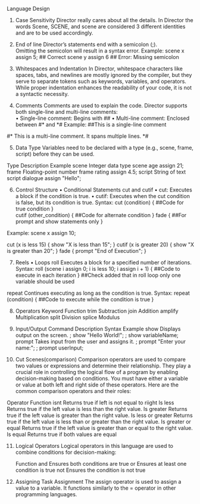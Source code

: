 Language Design
1. Case Sensitivity 
Director really cares about all the details. In Director the words Scene, SCENE, and scene are considered 3 different identities and are to be used accordingly.

3. End of line
Director’s statements end with a semicolon (;).  
Omitting the semicolon will result in a syntax error.
Example:
scene x assign 5;  ## Correct
scene y assign 6   ## Error: Missing semicolon

4. Whitespaces and Indentation
In Director, whitespace characters like spaces, tabs, and newlines are mostly ignored by the compiler, but they serve to separate tokens such as keywords, variables, and operators. While proper indentation enhances the readability of your code, it is not a syntactic necessity. 

5. Comments
Comments are used to explain the code. Director supports both single-line and multi-line comments:  
•	Single-line comment: Begins with ## 
•	Multi-line comment: Enclosed between #* and *# 
Example:
##This is a single-line comment

#*
  This is a multi-line comment.
  It spans multiple lines.
*#

5. Data Type
Variables need to be declared with a type (e.g., scene, frame, script) before they can be used. 

Type	Description	Example
scene	Integer data type	scene age assign 21;
frame	Floating-point number	frame rating assign 4.5;
script	String of text	script dialogue assign "Hello";

6. Control Structure
•	Conditional Statements
cut and cutif
•	cut: Executes a block if the condition is true.
•	cutif: Executes when the cut condition is false, but its condition is true.
Syntax:
cut (condition) {
    ##Code for true condition
}  
cutif (other_condition) {
    ##Code for alternate condition
}
fade {
    ##For prompt and show statements only
}

Example:
scene x assign 10;

cut (x is less 15) {
    show "X is less than 15";
}
cutif (x is greater 20) {
    show "X is greater than 20";
}
fade {
    prompt "End of Execution";
}

7. Reels
•	Loops
roll 
Executes a block for a specified number of iterations.
Syntax:
roll (scene i assign 0; i is less 10; i assign i + 1) {
    ##Code to execute in each iteration
}
##Check added that in roll loop only one variable should be used

repeat
Continues executing as long as the condition is true.
Syntax:
repeat (condition) {
    ##Code to execute while the condition is true
}

8. Operators
Keyword	Function
trim	Subtraction
join	Addition
amplify	Multiplication
split	Division
splice	Modulus

9. Input/Output
Command	Description	Syntax	Example
show	Displays output on the screen.	<show> <LITERAL>;	show "Hello World!";
		<show> <IDENTIFIER>;	show variableName;
prompt	Takes input from the user and assigns it.	<prompt> <LITERAL>;	prompt "Enter your name:";
		<prompt> <IDENTIFIER>;	prompt userInput;

11. Cut Scenes(comparison) 
Comparison operators are used to compare two values or expressions and determine their relationship. They play a crucial role in controlling the logical flow of a program by enabling decision-making based on conditions. You must have either a variable or value at both left and right side of these operators. Here are the common comparison operators and their roles: 
 
Operator 	Function 
isnt 	Returns true if left is not equal to riight 
Is less 	Returns true if the left value is less than the right value. 
Is greater 	Returns true if the left value is greater than the right value. 
Is less or greater 	Returns true if the left value is less than or greater than the right value. 
Is greater or equal 	Returns true if the left value is greater than or equal to the right value. 
Is equal 	Returns true if both values are equal 
 
11. Logical Operators
Logical operators in this language are used to combine conditions for decision-making: 

 	Function 
and 	Ensures both conditions are true 
or 	Ensures at least one condition is true 
not 	Ensures the condition is not true 
 
12. Assigning Task
Assignment 
The assign operator is used to assign a value to a variable. It functions similarly to the = operator in other programming languages.  
